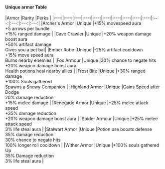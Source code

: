 <div class='classTable wide'>

#### Unique armor Table

|Armor |Rarity |Perks |
|:---:|:---:|:---|:---:|:---:|:---:|:---:|:---:|:---:|:---:|:---:|:---:|:---:|:---:|
|Archer's Armor      |Unique |+15% movespeed aura <br> +5 arrows per bundle <br> +15% ranged damage |
|Cave Crawler        |Unique |+20% weapon damage boost aura <br> +50% artifact damage <br> Gives you a pet bat|
|Ember Robe          |Unique |-25% artifact cooldown <br> +15% move speed aura <br> Burns nearby enemies |
|Fox Armour          |Unique |30% chance to negate hits <br> +20% weapon damage boost aura <br> Health potions heal nearby allies |
|Frost Bite          |Unique |+30% ranged damage <br> +100% Souls gathered <br> Spawns a Snowy Companion |
|Highland Armor      |Unique |Gains Speed after Dodge <br> 20% damage reduction <br> +15% melee damage |
|Renegade Armor      |Unique |+25% melee attack speed <br> +35% damage reduction <br> +20% weapon damage boost aura |
|Spider Armour       |Unique |+25% melee attack speed <br> 3% life steal aura |
|Stalwart Armor      |Unique |Potion use boosts defense <br> 35% damage reduction <br> 30% chance to negate hits <br> 100% longer roll cooldown |
|Wither Armor        |Unique |+100% souls gathered Up <br> 35% Damage reduction <br> 3% life steal aura |

</div>
